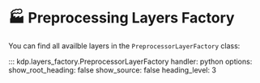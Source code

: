 # 🏭 Preprocessing Layers Factory

You can find all availble layers in the `PreprocessorLayerFactory` class:

::: kdp.layers_factory.PreprocessorLayerFactory
    handler: python
    options:
        show_root_heading: false
        show_source: false
        heading_level: 3
